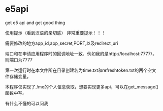 # e5api
get e5 api and get good thing

使用提示（看到汉语的亲切感）
非常重要提示！！！

需要修改的地方app_id,app_secret,PORT,以及redirect_uri

端口和在申请应用程序时的回调地址一致，例如我的是http://localhost:7777/，则端口为7777

第一次运行时在本文件所在目录创建名为time.txt和refreshtoken.txt的两个空文件存储变量。

本程序仅实现了./me的个人信息获取，想要实现更多api，可以在get_message()函数中写。

有什么不懂的可以问我
